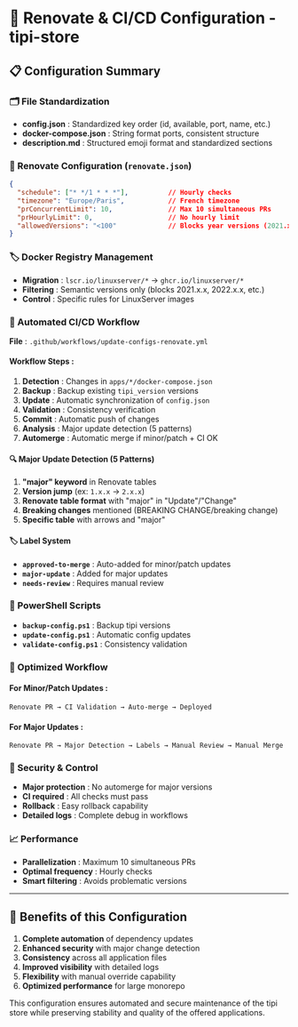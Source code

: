 # 🔄 Renovate & CI/CD Configuration - tipi-store

## 📋 Configuration Summary

### 🗂️ File Standardization
- **config.json** : Standardized key order (id, available, port, name, etc.)
- **docker-compose.json** : String format ports, consistent structure
- **description.md** : Structured emoji format and standardized sections

### 🔄 Renovate Configuration (`renovate.json`)
```json
{
  "schedule": ["* */1 * * *"],          // Hourly checks
  "timezone": "Europe/Paris",           // French timezone
  "prConcurrentLimit": 10,              // Max 10 simultaneous PRs
  "prHourlyLimit": 0,                   // No hourly limit
  "allowedVersions": "<100"             // Blocks year versions (2021.x.x)
}
```

### 🏷️ Docker Registry Management
- **Migration** : `lscr.io/linuxserver/*` → `ghcr.io/linuxserver/*`
- **Filtering** : Semantic versions only (blocks 2021.x.x, 2022.x.x, etc.)
- **Control** : Specific rules for LinuxServer images

### 🚦 Automated CI/CD Workflow
**File** : `.github/workflows/update-configs-renovate.yml`

#### Workflow Steps :
1. **Detection** : Changes in `apps/*/docker-compose.json`
2. **Backup** : Backup existing `tipi_version` versions
3. **Update** : Automatic synchronization of `config.json`
4. **Validation** : Consistency verification
5. **Commit** : Automatic push of changes
6. **Analysis** : Major update detection (5 patterns)
7. **Automerge** : Automatic merge if minor/patch + CI OK

#### 🔍 Major Update Detection (5 Patterns)
1. **"major" keyword** in Renovate tables
2. **Version jump** (ex: `1.x.x` → `2.x.x`)
3. **Renovate table format** with "major" in "Update"/"Change"
4. **Breaking changes** mentioned (BREAKING CHANGE/breaking change)
5. **Specific table** with arrows and "major"

#### 🏷️ Label System
- **`approved-to-merge`** : Auto-added for minor/patch updates
- **`major-update`** : Added for major updates
- **`needs-review`** : Requires manual review

### 🔧 PowerShell Scripts
- **`backup-config.ps1`** : Backup tipi versions
- **`update-config.ps1`** : Automatic config updates
- **`validate-config.ps1`** : Consistency validation

### 🎯 Optimized Workflow

#### For Minor/Patch Updates :
```
Renovate PR → CI Validation → Auto-merge → Deployed
```

#### For Major Updates :
```
Renovate PR → Major Detection → Labels → Manual Review → Manual Merge
```

### 🔐 Security & Control
- **Major protection** : No automerge for major versions
- **CI required** : All checks must pass
- **Rollback** : Easy rollback capability
- **Detailed logs** : Complete debug in workflows

### 📈 Performance
- **Parallelization** : Maximum 10 simultaneous PRs
- **Optimal frequency** : Hourly checks
- **Smart filtering** : Avoids problematic versions

---

## 🚀 Benefits of this Configuration

1. **Complete automation** of dependency updates
2. **Enhanced security** with major change detection
3. **Consistency** across all application files
4. **Improved visibility** with detailed logs
5. **Flexibility** with manual override capability
6. **Optimized performance** for large monorepo

This configuration ensures automated and secure maintenance of the tipi store while preserving stability and quality of the offered applications.
